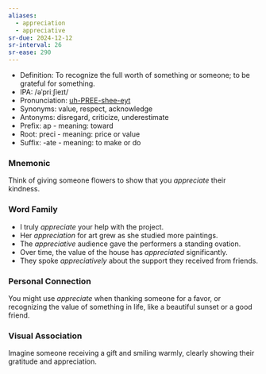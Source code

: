```yaml
---
aliases:
  - appreciation
  - appreciative
sr-due: 2024-12-12
sr-interval: 26
sr-ease: 290
---
```

- Definition: To recognize the full worth of something or someone; to be grateful for something.
- IPA: /əˈpriːʃieɪt/
- Pronunciation: [uh-PREE-shee-eyt](https://www.google.com/search?q=how+to+pronounce+appreciate)
- Synonyms: value, respect, acknowledge
- Antonyms: disregard, criticize, underestimate
- Prefix: ap - meaning: toward
- Root: preci - meaning: price or value
- Suffix: -ate - meaning: to make or do

### Mnemonic

Think of giving someone flowers to show that you *appreciate* their kindness.

### Word Family

- I truly *appreciate* your help with the project.
- Her *appreciation* for art grew as she studied more paintings.
- The *appreciative* audience gave the performers a standing ovation.
- Over time, the value of the house has *appreciated* significantly.
- They spoke *appreciatively* about the support they received from friends.

### Personal Connection

You might use *appreciate* when thanking someone for a favor, or recognizing the value of something in life, like a beautiful sunset or a good friend.

### Visual Association

Imagine someone receiving a gift and smiling warmly, clearly showing their gratitude and appreciation.